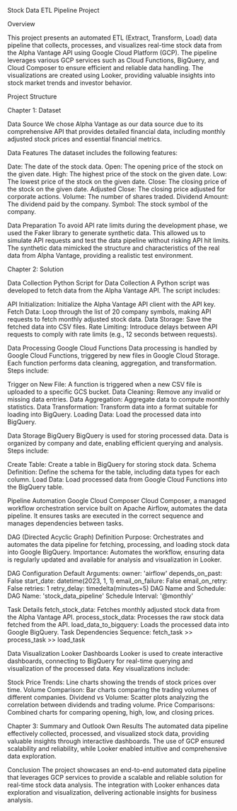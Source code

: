 Stock Data ETL Pipeline Project

Overview

This project presents an automated ETL (Extract, Transform, Load) data pipeline that collects, processes, and visualizes real-time stock data from the Alpha Vantage API using Google Cloud Platform (GCP). The pipeline leverages various GCP services such as Cloud Functions, BigQuery, and Cloud Composer to ensure efficient and reliable data handling. The visualizations are created using Looker, providing valuable insights into stock market trends and investor behavior.

Project Structure

Chapter 1: Dataset

Data Source
We chose Alpha Vantage as our data source due to its comprehensive API that provides detailed financial data, including monthly adjusted stock prices and essential financial metrics.

Data Features
The dataset includes the following features:

Date: The date of the stock data.
Open: The opening price of the stock on the given date.
High: The highest price of the stock on the given date.
Low: The lowest price of the stock on the given date.
Close: The closing price of the stock on the given date.
Adjusted Close: The closing price adjusted for corporate actions.
Volume: The number of shares traded.
Dividend Amount: The dividend paid by the company.
Symbol: The stock symbol of the company.

Data Preparation
To avoid API rate limits during the development phase, we used the Faker library to generate synthetic data. This allowed us to simulate API requests and test the data pipeline without risking API hit limits. The synthetic data mimicked the structure and characteristics of the real data from Alpha Vantage, providing a realistic test environment.

Chapter 2: Solution

Data Collection
Python Script for Data Collection
A Python script was developed to fetch data from the Alpha Vantage API. The script includes:

API Initialization: Initialize the Alpha Vantage API client with the API key.
Fetch Data: Loop through the list of 20 company symbols, making API requests to fetch monthly adjusted stock data.
Data Storage: Save the fetched data into CSV files.
Rate Limiting: Introduce delays between API requests to comply with rate limits (e.g., 12 seconds between requests).

Data Processing
Google Cloud Functions
Data processing is handled by Google Cloud Functions, triggered by new files in Google Cloud Storage. Each function performs data cleaning, aggregation, and transformation. Steps include:

Trigger on New File: A function is triggered when a new CSV file is uploaded to a specific GCS bucket.
Data Cleaning: Remove any invalid or missing data entries.
Data Aggregation: Aggregate data to compute monthly statistics.
Data Transformation: Transform data into a format suitable for loading into BigQuery.
Loading Data: Load the processed data into BigQuery.

Data Storage
BigQuery
BigQuery is used for storing processed data. Data is organized by company and date, enabling efficient querying and analysis. Steps include:

Create Table: Create a table in BigQuery for storing stock data.
Schema Definition: Define the schema for the table, including data types for each column.
Load Data: Load processed data from Google Cloud Functions into the BigQuery table.

Pipeline Automation
Google Cloud Composer
Cloud Composer, a managed workflow orchestration service built on Apache Airflow, automates the data pipeline. It ensures tasks are executed in the correct sequence and manages dependencies between tasks.

DAG (Directed Acyclic Graph) Definition
Purpose: Orchestrates and automates the data pipeline for fetching, processing, and loading stock data into Google BigQuery.
Importance: Automates the workflow, ensuring data is regularly updated and available for analysis and visualization in Looker.

DAG Configuration
Default Arguments:
owner: 'airflow'
depends_on_past: False
start_date: datetime(2023, 1, 1)
email_on_failure: False
email_on_retry: False
retries: 1
retry_delay: timedelta(minutes=5)
DAG Name and Schedule:
DAG Name: 'stock_data_pipeline'
Schedule Interval: '@monthly'

Task Details
fetch_stock_data:
Fetches monthly adjusted stock data from the Alpha Vantage API.
process_stock_data:
Processes the raw stock data fetched from the API.
load_data_to_bigquery:
Loads the processed data into Google BigQuery.
Task Dependencies
Sequence: fetch_task >> process_task >> load_task

Data Visualization
Looker Dashboards
Looker is used to create interactive dashboards, connecting to BigQuery for real-time querying and visualization of the processed data. Key visualizations include:

Stock Price Trends: Line charts showing the trends of stock prices over time.
Volume Comparison: Bar charts comparing the trading volumes of different companies.
Dividend vs Volume: Scatter plots analyzing the correlation between dividends and trading volume.
Price Comparisons: Combined charts for comparing opening, high, low, and closing prices.

Chapter 3: Summary and Outlook
Own Results
The automated data pipeline effectively collected, processed, and visualized stock data, providing valuable insights through interactive dashboards. The use of GCP ensured scalability and reliability, while Looker enabled intuitive and comprehensive data exploration.

Conclusion
The project showcases an end-to-end automated data pipeline that leverages GCP services to provide a scalable and reliable solution for real-time stock data analysis. The integration with Looker enhances data exploration and visualization, delivering actionable insights for business analysis.
